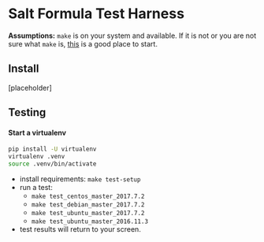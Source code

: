 # Salt Formula Test Harness

**Assumptions:**
`make` is on your system and available. If it is not or you are not sure what
`make` is, [this](https://www.gnu.org/software/make/) is a good place to start.


## Install

[placeholder]


## Testing

#### Start a virtualenv

```bash
pip install -U virtualenv
virtualenv .venv
source .venv/bin/activate
```

* install requirements: `make test-setup`
* run a test:
  - `make test_centos_master_2017.7.2`
  - `make test_debian_master_2017.7.2`
  - `make test_ubuntu_master_2017.7.2`
  - `make test_ubuntu_master_2016.11.3`
* test results will return to your screen.
